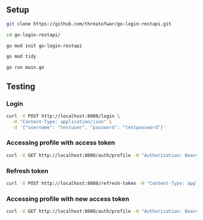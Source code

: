 ## Setup
```bash
git clone https://github.com/threatofwar/go-login-restapi.git
```
```bash
cd go-login-restapi/
```
```bash
go mod init go-login-restapi
```
```bash
go mod tidy
```
```bash
go run main.go
```

## Testing
### Login
```bash
curl -X POST http://localhost:8080/login \
  -H "Content-Type: application/json" \
  -d '{"username": "testuser", "password": "testpassword"}'
```
### Accessing profile with access token
```bash
curl -X GET http://localhost:8080/auth/profile -H "Authorization: Bearer <access_token>"
```
### Refresh token
```bash
curl -X POST http://localhost:8080/refresh-token -H "Content-Type: application/json" -d '{"refresh_token": "<refresh_token>"}'
```
### Accessing profile with new access token
```bash
curl -X GET http://localhost:8080/auth/profile -H "Authorization: Bearer <access_token>"
```
